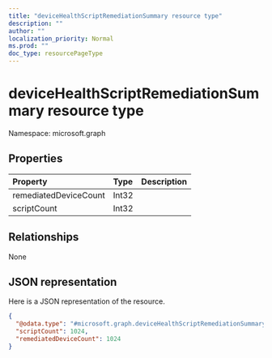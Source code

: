 ```yaml
---
title: "deviceHealthScriptRemediationSummary resource type"
description: ""
author: ""
localization_priority: Normal
ms.prod: ""
doc_type: resourcePageType
---
```


# deviceHealthScriptRemediationSummary resource type


Namespace: microsoft.graph



## Properties
|Property|Type|Description|
|:---|:---|:---|
|remediatedDeviceCount|Int32||
|scriptCount|Int32||

## Relationships
None

## JSON representation
Here is a JSON representation of the resource.
<!-- {
  "blockType": "resource",
  "@odata.type": "microsoft.graph.deviceHealthScriptRemediationSummary"
}
-->
``` json
{
  "@odata.type": "#microsoft.graph.deviceHealthScriptRemediationSummary",
  "scriptCount": 1024,
  "remediatedDeviceCount": 1024
}
```

